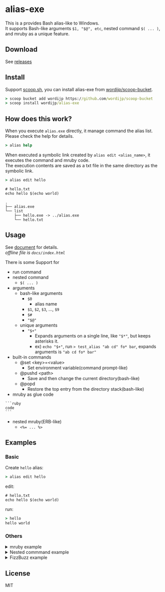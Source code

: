 # alias-exe

This is a provides Bash alias-like to Windows.  
It supports Bash-like arguments `$1, "$@", etc`, nested command `$( ... )`, and mruby as a unique feature.

## Download

See [releases](https://github.com/wordijp/alias-exe/releases)

## Install

Support [scoop.sh](https://scoop.sh/), you can install alias-exe from [wordijp/scoop-bucket](https://github.com/wordijp/scoop-bucket).

```cmd
> scoop bucket add wordijp https://github.com/wordijp/scoop-bucket
> scoop install wordijp/alias-exe
```

## How does this work?

When you execute `alias.exe` directly, it manage command the alias list.  
Please check the help for details.

```cmd
> alias help
```

When executed a symbolic link created by `alias edit <alias_name>`, it executes the command and mruby code.  
The execution contents are saved as a txt file in the same directory as the symbolic link.

```cmd
> alias edit hello
```

```
# hello.txt
echo hello $(echo world)
```

```
.
├── alias.exe
└── list
    ├── hello.exe -> ../alias.exe
    └── hello.txt
```

## Usage

See [document](http://wordijp.github.io/alias-exe/) for details.  
*offline file is `docs/index.html`*

There is some Support for

- run command
- nested command
    - `$( ... )`
- arguments
	- bash-like arguments
	    - `$0`
			- alias name
	    - `$1`, `$2`, `$3`, ..., `$9`
	    - `$#`
	    - `"$@"`
	- unique arguments
	    - `"$+"`
	        - Expands arguments on a single line, like `"$*"`, but keeps asterisks it.
	        - ex) `echo "$+"`, run `> test_alias "ab cd" fo* bar`, expands arguments is `"ab cd fo* bar"`
- built-in commands
    - @set \<key\>=\<value\>
        - Set environment variable(command prompt-like)
    - @pushd \<path\>
        - Save and then change the current directory(bash-like)
    - @popd
        - Restore the top entry from the directory stack(bash-like)
- mruby as glue code
````
```ruby
code
```
````  

- nested mruby(ERB-like)
    - `<%= ... %>`

## Examples

### Basic

Create `hello` alias:

```cmd
> alias edit hello
```

edit:

```
# hello.txt
echo hello $(echo world)
```

run:

```cmd
> hello
hello world
```

### Others

<details>
<summary>mruby example</summary>

```cmd
> alias edit mruby-example
```
````
# mruby-example.txt
```ruby
puts 'from mruby'
def say
  "hello world"
end

ary = [1, 'mruby array', 2, 'to', 'cmd', 3.14]
```

echo <%= say %>
echo <%= ary.to_cmd %>
````

```cmd
> mruby-example
from mruby
"hello world"
1 "mruby array" 2 to cmd 3.14
```

</details>

<details>
<summary>Nested commmand example</summary>

```cmd
> alias edit nested-command-example
```

````
# nested-command-example.txt
```ruby
underscore = "_"
hello_world = "success!"
```

# $1: hello, $2: world
# need sed command installed, for example, msys2
echo <%= $(echo $(echo $1)<%= underscore %>XXX | sed 's/XXX/$(echo $2)/g') %>
````

```cmd
> nested-command-example hello world
success!
```

</details>

<details>
<summary>FizzBuzz example</summary>

*Implement it in a weird way :)*


```cmd
> alias edit rng
```

````
# rng.txt
```ruby
for i in $1..$2 do
  puts i
end
```
````

```cmd
> alias edit fizzbuzz
```

````
# fizzbuzz.txt
```ruby
while s = STDIN.gets
  n = s.to_i
  if n > 0 && n % 15 == 0
    puts "FizzBuzz"
  else
    puts s.chomp
  end
end
```
````

```cmd
> alias edit fizz
```

````
# fizz.txt
```ruby
while s = STDIN.gets
  n = s.to_i
  if n > 0 && n % 3 == 0
    puts "Fizz"
  else
    puts s.chomp
  end
end
```
````

```cmd
> alias edit buzz
```

````
# buzz.txt
```ruby
while s = STDIN.gets
  n = s.to_i
  if n > 0 && n % 5 == 0
    puts "Buzz"
  else
    puts s.chomp
  end
end
```
````

Finally, run

```cmd
> rng 1 100 | fizzbuzz | fizz | buzz
1
2
Fizz
4
Buzz
Fizz
...
97
98
Fizz
Buzz
```

</details>

## License

MIT
